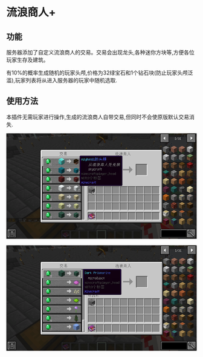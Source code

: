 # 流浪商人+

##  功能

服务器添加了自定义流浪商人的交易。交易会出现龙头,各种迷你方块等,方便各位玩家生存及建筑。

有10%的概率生成随机的玩家头颅,价格为32绿宝石和1个钻石块\(防止玩家头颅泛滥\),玩家列表将从进入服务器的玩家中随机选取.

## 使用方法

本插件无需玩家进行操作,生成的流浪商人自带交易,但同时不会使原版默认交易消失.

![&#x4EA4;&#x6613;&#x5217;&#x8868;](../.gitbook/assets/qq-jie-tu-20201031132552.png)

![&#x539F;&#x7248;&#x4EA4;&#x6613;&#x4ECD;&#x7136;&#x5B58;&#x5728;](../.gitbook/assets/qq-jie-tu-20201031132609.png)

